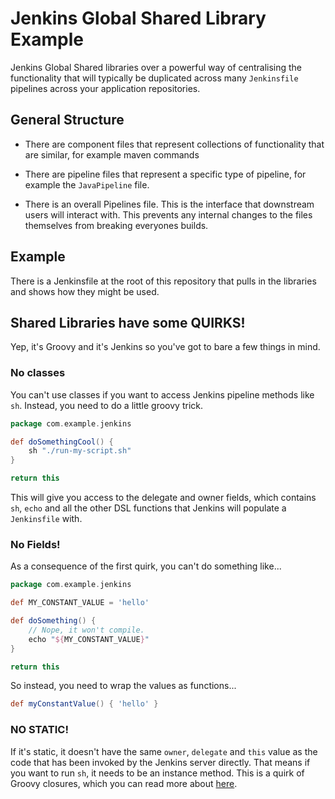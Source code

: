 # Jenkins Global Shared Library Example

Jenkins Global Shared libraries over a powerful way of centralising the functionality that will typically be duplicated across many `Jenkinsfile` pipelines across your application repositories.

## General Structure

* There are component files that represent collections of functionality that are similar, for example maven commands

* There are pipeline files that represent a specific type of pipeline, for example the `JavaPipeline` file.

* There is an overall Pipelines file. This is the interface that downstream users will interact with. This prevents any internal changes to the files themselves from breaking everyones builds.

## Example

There is a Jenkinsfile at the root of this repository that pulls in the libraries and shows how they might be used.

## Shared Libraries have some QUIRKS!

Yep, it's Groovy and it's Jenkins so you've got to bare a few things in mind.

### No classes

You can't use classes if you want to access Jenkins pipeline methods like `sh`. Instead, you need to do a little groovy trick.

```groovy
package com.example.jenkins

def doSomethingCool() {
    sh "./run-my-script.sh"
}

return this
```
This will give you access to the delegate and owner fields, which contains `sh`, `echo` and all the other DSL functions that Jenkins will populate a `Jenkinsfile` with.

### No Fields!

As a consequence of the first quirk, you can't do something like...

```groovy
package com.example.jenkins

def MY_CONSTANT_VALUE = 'hello'

def doSomething() {
    // Nope, it won't compile.
    echo "${MY_CONSTANT_VALUE}"
}

return this
```

So instead, you need to wrap the values as functions...

```groovy
def myConstantValue() { 'hello' }
```

### NO STATIC!

If it's static, it doesn't have the same `owner`, `delegate` and `this` value as the code that has been invoked by the Jenkins server directly. That means if you want to run `sh`, it needs to be an instance method. This is a quirk of Groovy closures, which you can read more about [here](https://dzone.com/articles/groovy-closures-owner-delegate).